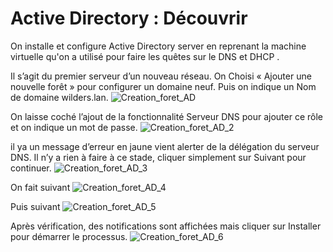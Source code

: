 # Active Directory : Découvrir
On installe et configure Active Directory server en reprenant la machine virtuelle qu'on a utilisé pour faire les quêtes sur le DNS et DHCP .

Il s’agit du premier serveur d’un nouveau réseau. On Choisi « Ajouter une nouvelle forêt » pour configurer un domaine neuf. Puis on indique un Nom de domaine wilders.lan.
![Creation_foret_AD](https://github.com/user-attachments/assets/eb11a336-1378-413a-8a05-fc33188d3a68)

On laisse coché l’ajout de la fonctionnalité Serveur DNS pour ajouter ce rôle et on indique un mot de passe.
![Creation_foret_AD_2](https://github.com/user-attachments/assets/47470b54-a066-4659-ab0e-828763bf354a)

il ya un message d’erreur en jaune vient alerter de la délégation du serveur DNS. Il n’y a rien à faire à ce stade, cliquer simplement sur Suivant pour continuer.
![Creation_foret_AD_3](https://github.com/user-attachments/assets/28bb39ed-1049-4e60-807a-9fb78e5d44b3)

On fait suivant
![Creation_foret_AD_4](https://github.com/user-attachments/assets/fead21c6-dc1d-494e-bf59-80ecede1adcc)

Puis suivant
![Creation_foret_AD_5](https://github.com/user-attachments/assets/97496155-1ed2-4d2b-974c-13343a91e7a6)

Après vérification, des notifications sont affichées mais cliquer sur Installer pour démarrer le processus.
![Creation_foret_AD_6](https://github.com/user-attachments/assets/0083318b-5097-4141-b7b9-bc101c208f5a)





